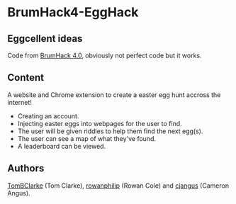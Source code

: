 # BrumHack4-EggHack

## Eggcellent ideas ##

Code from [BrumHack 4.0](http://brumhack.co.uk/), obviously not perfect code but it works.

## Content ##

A website and Chrome extension to create a easter egg hunt accross the internet!

* Creating an account.
* Injecting easter eggs into webpages for the user to find.
* The user will be given riddles to help them find the next egg(s).
* The user can see a map of what they've found.
* A leaderboard can be viewed.

## Authors ##

[TomBClarke](https://github.com/TomBClarke/) (Tom Clarke), [rowanphilip](https://github.com/rowanphilip) (Rowan Cole) and [cjangus](https://github.com/cjangus) (Cameron Angus).